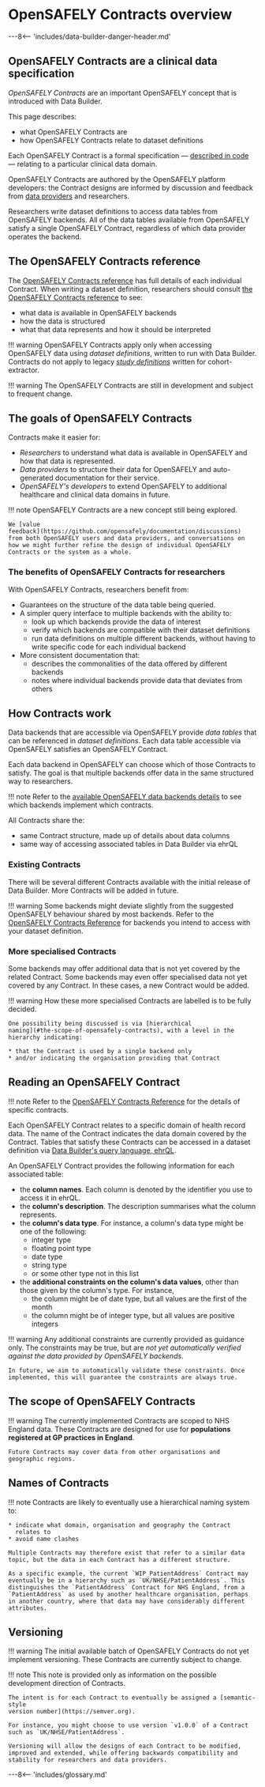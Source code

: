 # OpenSAFELY Contracts overview

---8<-- 'includes/data-builder-danger-header.md'

## OpenSAFELY Contracts are a clinical data specification

*OpenSAFELY Contracts* are an important OpenSAFELY concept that is
introduced with Data Builder.

This page describes:

* what OpenSAFELY Contracts are
* how OpenSAFELY Contracts relate to dataset definitions

Each OpenSAFELY Contract is a formal specification — [described in
code](https://github.com/opensafely-core/databuilder/blob/main/databuilder/contracts/)
— relating to a particular clinical data domain.

OpenSAFELY Contracts are authored by the OpenSAFELY platform developers:
the Contract designs are informed by discussion and feedback from [data
providers](data-provider-integration.md) and researchers.

Researchers write dataset definitions to access data tables from
OpenSAFELY backends. All of the data tables available from OpenSAFELY
satisfy a single OpenSAFELY Contract, regardless of which data provider
operates the backend.

## The OpenSAFELY Contracts reference

The [OpenSAFELY Contracts reference](contracts-reference.md) has full
details of each individual Contract. When writing a dataset definition,
researchers should consult [the OpenSAFELY Contracts
reference](contracts-reference.md) to see:

* what data is available in OpenSAFELY backends
* how the data is structured
* what that data represents and how it should be interpreted

!!! warning
    OpenSAFELY Contracts apply only when accessing OpenSAFELY data using
    *dataset definitions*, written to run with Data Builder. Contracts
    do not apply to legacy [*study definitions*](study-def.md) written for
    cohort-extractor.

!!! warning
    The OpenSAFELY Contracts are still in development and subject to
    frequent change.

## The goals of OpenSAFELY Contracts

Contracts make it easier for:

* *Researchers* to understand what data is available in
  OpenSAFELY and how that data is represented.
* *Data providers* to structure their data for OpenSAFELY and
  auto-generated documentation for their service.
* *OpenSAFELY's developers* to extend OpenSAFELY to additional
  healthcare and clinical data domains in future.

!!! note
    OpenSAFELY Contracts are a new concept still being explored.

    We [value
    feedback](https://github.com/opensafely/documentation/discussions)
    from both OpenSAFELY users and data providers, and conversations on
    how we might further refine the design of individual OpenSAFELY
    Contracts or the system as a whole.

### The benefits of OpenSAFELY Contracts for researchers

With OpenSAFELY Contracts, researchers benefit from:

* Guarantees on the structure of the data table being queried.
* A simpler query interface to multiple backends with the ability to:
    * look up which backends provide the data of interest
    * verify which backends are compatible with their dataset definitions
    * run data definitions on multiple different backends, without
      having to write specific code for each individual backend
* More consistent documentation that:
    * describes the commonalities of the data offered by different backends
    * notes where individual backends provide data that deviates from others

## How Contracts work

Data backends that are accessible via OpenSAFELY provide *data tables*
that can be referenced in *dataset definitions*. Each data table
accessible via OpenSAFELY satisfies an OpenSAFELY Contract.

Each data backend in OpenSAFELY can choose which of those Contracts to
satisfy. The goal is that multiple backends offer data in the same
structured way to researchers.

!!! note
    Refer to the [available OpenSAFELY data backends
    details](data-backends.md) to see which backends implement which
    contracts.

All Contracts share the:

* same Contract structure, made up of details about data columns
* same way of accessing associated tables in Data Builder via ehrQL

### Existing Contracts

There will be several different Contracts available with the initial
release of Data Builder. More Contracts will be added in future.

!!! warning
    Some backends might deviate slightly from the suggested OpenSAFELY
    behaviour shared by most backends. Refer to the [OpenSAFELY
    Contracts Reference](contracts-reference.md) for backends you intend
    to access with your dataset definition.

### More specialised Contracts

Some backends may offer additional data that is not yet covered by the
related Contract. Some backends may even offer specialised data not yet
covered by any Contract. In these cases, a new Contract would be added.

!!! warning
    How these more specialised Contracts are labelled is to be fully
    decided.

    One possibility being discussed is via [hierarchical
    naming](#the-scope-of-opensafely-contracts), with a level in the
    hierarchy indicating:

    * that the Contract is used by a single backend only
    * and/or indicating the organisation providing that Contract

## Reading an OpenSAFELY Contract

!!! note
    Refer to the [OpenSAFELY Contracts
    Reference](contracts-intro.md#the-opensafely-contracts-reference) for
    the details of specific contracts.

Each OpenSAFELY Contract relates to a specific domain of health record
data. The name of the Contract indicates the data domain covered by the
Contract. Tables that satisfy these Contracts can be accessed in a
dataset definition via [Data Builder's query language,
ehrQL](ehrql-intro.md).

An OpenSAFELY Contract provides the following information for each
associated table:

* the **column names**. Each column is denoted by the identifier you use
  to access it in ehrQL.
* the **column's description**. The description summarises what the
  column represents.
* the **column's data type**. For instance, a column's data type might
  be one of the following:
    * integer type
    * floating point type
    * date type
    * string type
    * or some other type not in this list
* the **additional constraints on the column's data values**, other than
  those given by the column's type. For instance,
    * the column might be of date type, but all values are the first of
      the month
    * the column might be of integer type, but all values are positive
      integers

!!! warning
    Any additional constraints are currently provided as guidance only.
    The constraints may be true, but are *not yet automatically verified
    against the data provided by OpenSAFELY backends*.

    In future, we aim to automatically validate these constraints. Once
    implemented, this will guarantee the constraints are always true.

## The scope of OpenSAFELY Contracts

!!! warning
    The currently implemented Contracts are scoped to NHS England data.
    These Contracts are designed for use for **populations registered at
    GP practices in England**.

    Future Contracts may cover data from other organisations and
    geographic regions.

## Names of Contracts

!!! note
    Contracts are likely to eventually use a hierarchical naming system
    to:

    * indicate what domain, organisation and geography the Contract
      relates to
    * avoid name clashes

    Multiple Contracts may therefore exist that refer to a similar data
    topic, but the data in each Contract has a different structure.

    As a specific example, the current `WIP_PatientAddress` Contract may
    eventually be in a hierarchy such as `UK/NHSE/PatientAddress`. This
    distinguishes the `PatientAddress` Contract for NHS England, from a
    `PatientAddress` as used by another healthcare organisation, perhaps
    in another country, where that data may have considerably different
    attributes.

## Versioning

!!! warning
    The initial available batch of OpenSAFELY Contracts do not yet
    implement versioning. These Contracts are currently subject to
    change.

!!! note
    This note is provided only as information on the possible
    development direction of Contracts.

    The intent is for each Contract to eventually be assigned a [semantic-style
    version number](https://semver.org).

    For instance, you might choose to use version `v1.0.0` of a Contract
    such as `UK/NHSE/PatientAddress`.

    Versioning will allow the designs of each Contract to be modified,
    improved and extended, while offering backwards compatibility and
    stability for researchers and data providers.

---8<-- 'includes/glossary.md'
